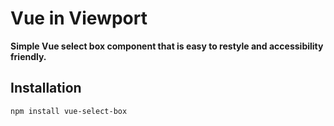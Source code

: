 # Vue in Viewport

**Simple Vue select box component that is easy to restyle and accessibility friendly.**

## Installation

```Bash
npm install vue-select-box
```
